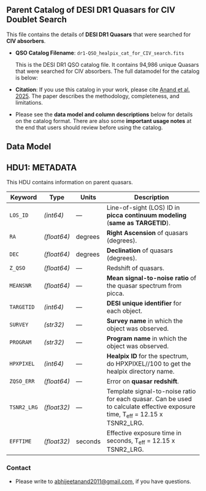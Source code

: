 ## Parent Catalog of DESI DR1 Quasars for CIV Doublet Search

This file contains the details of **DESI DR1 Quasars** that were searched for **CIV absorbers**.

- **QSO Catalog Filename**: `dr1-QSO_healpix_cat_for_CIV_search.fits`

    This is the DESI DR1 QSO catalog file. It contains 94,986 unique Quasars that were searched for CIV absorbers. The full datamodel for the catalog is below:

- **Citation**: If you use this catalog in your work, please cite [Anand et al. 2025](https://arxiv.org/abs/2504.20299). The paper describes the methodology, completeness, and limitations.

- Please see the **data model and column descriptions** below for details on the catalog format. There are also some **important usage notes** at the end that users should review before using the catalog.

## Data Model

## HDU1: METADATA
This HDU contains information on parent quasars.

| **Keyword**   | **Type**       | **Units**        | **Description** |
|--------------|----------------|------------------|-----------------|
| `LOS_ID`     | *(int64)*       | —                | Line-of-sight (LOS) ID in **picca continuum modeling** (**same as TARGETID**). |
| `RA`         | *(float64)*     | degrees          | **Right Ascension** of quasars (degrees). |
| `DEC`        | *(float64)*     | degrees          | **Declination** of quasars (degrees). |
| `Z_QSO`      | *(float64)*     | —                | Redshift of quasars. |
| `MEANSNR`    | *(float64)*     | —                | **Mean signal-to-noise ratio** of the quasar spectrum from picca. |
| `TARGETID`   | *(int64)*       | —                | **DESI unique identifier** for each object. |
| `SURVEY`     | *(str32)*       | —                | **Survey name** in which the object was observed. |
| `PROGRAM`    | *(str32)*       | —                | **Program name** in which the object was observed. |
| `HPXPIXEL`   | *(int64)*       | —                | **Healpix ID** for the spectrum, do HPXPIXEL//100 to get the healpix directory name. |
| `ZQSO_ERR`   | *(float64)*     | —                | Error on **quasar redshift**. |
| `TSNR2_LRG`  | *(float32)*     | —                 | Template signal-to-noise ratio for each quasar. Can be used to calculate effective exposure time, T<sub>eff</sub> = 12.15 x TSNR2\_LRG. |
| `EFFTIME`    | *(float32)*     | seconds          | Effective exposure time in seconds, T<sub>eff</sub> = 12.15 x TSNR2\_LRG. |


### **Contact**

- Please write to abhijeetanand2011@gmail.com, if you have questions.
